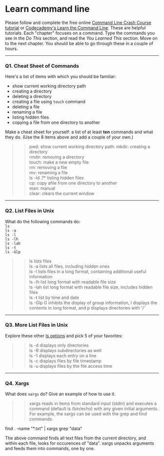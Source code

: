 # Learn command line

Please follow and complete the free online [Command Line Crash Course
tutorial](https://web.archive.org/web/20160708171659/http://cli.learncodethehardway.org/book/) or [Codecademy's Learn the Command Line](https://www.codecademy.com/learn/learn-the-command-line). These are helpful tutorials. Each "chapter" focuses on a command. Type the commands you see in the _Do This_ section, and read the _You Learned This_ section. Move on to the next chapter. You should be able to go through these in a couple of hours.

---

### Q1.  Cheat Sheet of Commands  

Here's a list of items with which you should be familiar:  
* show current working directory path
* creating a directory
* deleting a directory
* creating a file using `touch` command
* deleting a file
* renaming a file
* listing hidden files
* copying a file from one directory to another

Make a cheat sheet for yourself: a list of at least **ten** commands and what they do.  (Use the 8 items above and add a couple of your own.)  

> > pwd: show current working directory path: 
mkdir: creating a directory  
rmdir: removing a directory  
touch: make a new empty file  
rm: removing a file  
mv: renaming a file  
ls -ld .?*    listing hidden files  
cp: copy  afile from one directory to another  
man: manual  
clear: clears the current window  


---

### Q2.  List Files in Unix   

What do the following commands do:  
`ls`  
`ls -a`  
`ls -l`  
`ls -lh`  
`ls -lah`  
`ls -t`  
`ls -Glp`  

> > ls		lists files  
ls -a		lists all files, including hidden ones  
ls -l  		lists files in a long format, containing additional useful information  
ls -lh 		list long format with readable file size  
ls -lah  	list long format with readable file size, includes hidden files  
ls -t		list by time and date  
ls -Glp 	G inhibits the display of group information, l displays the contents in long format, and p displays directories with '/'


---


### Q3.  More List Files in Unix  

Explore these other [ls options](http://www.techonthenet.com/unix/basic/ls.php) and pick 5 of your favorites:

> > ls -d	displays only directories  
ls -R 		displays subdirectories as well  
ls -1 		displays each entry on a line  
ls -c 	 	displays files by file timestamp  
ls -u 		displays files by the file access time  

---

### Q4.  Xargs   

What does `xargs` do? Give an example of how to use it.

> > xargs reads in items from standard input (stdin) and executes a command (default is /bin/echo) with any given initial arguments. For example, the xargs can be used with the grep and find commands:  

find . -name "*.txt" | xargs grep "data"  

The above command finds all text files from the current directory, and within each file, looks for occurences of "data". xargs unpacks arguments and feeds them into commands, one by one.

